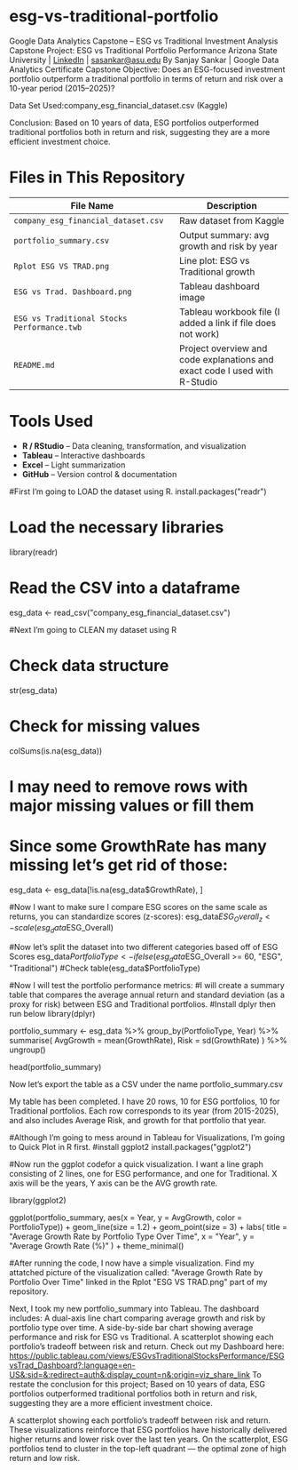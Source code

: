 # esg-vs-traditional-portfolio
Google Data Analytics Capstone – ESG vs Traditional Investment Analysis
Capstone Project: ESG vs Traditional Portfolio Performance
Arizona State University | [LinkedIn](https://www.linkedin.com/in/sanjay-sankar-7728ba289/) | sasankar@asu.edu
By Sanjay Sankar | Google Data Analytics Certificate Capstone
Objective:
Does an ESG-focused investment portfolio outperform a traditional portfolio in terms of return and risk over a 10-year period (2015–2025)?

Data Set Used:company_esg_financial_dataset.csv (Kaggle)

Conclusion: Based on 10 years of data, ESG portfolios outperformed traditional portfolios both in return and risk, suggesting they are a more efficient investment choice.

# Files in This Repository

| File Name                        | Description                                      |
|----------------------------------|--------------------------------------------------|
| `company_esg_financial_dataset.csv` | Raw dataset from Kaggle                         |
| `portfolio_summary.csv`           | Output summary: avg growth and risk by year     |
| `Rplot ESG VS TRAD.png`           | Line plot: ESG vs Traditional growth            |
| `ESG vs Trad. Dashboard.png`      | Tableau dashboard image                         |
| `ESG vs Traditional Stocks Performance.twb` | Tableau workbook file (I added a link if file does not work) |
| `README.md`                       | Project overview and code explanations and exact code I used with R-Studio |

# Tools Used
- **R / RStudio** – Data cleaning, transformation, and visualization
- **Tableau** – Interactive dashboards
- **Excel** – Light summarization
- **GitHub** – Version control & documentation


#First I’m going to LOAD the dataset using R. 
install.packages("readr")
# Load the necessary libraries
library(readr)
# Read the CSV into a dataframe
esg_data <- read_csv("company_esg_financial_dataset.csv")

#Next I’m going to CLEAN my dataset using R
# Check data structure
str(esg_data)

# Check for missing values
colSums(is.na(esg_data))

# I may need to remove rows with major missing values or fill them
# Since some GrowthRate has many missing let’s get rid of those:
esg_data <- esg_data[!is.na(esg_data$GrowthRate), ]

#Now I want to make sure I compare ESG scores on the same scale as returns, you can standardize scores (z-scores):
esg_data$ESG_Overall_z <- scale(esg_data$ESG_Overall)

#Now let’s split the dataset into two different categories based off of ESG Scores
esg_data$PortfolioType <- ifelse(esg_data$ESG_Overall >= 60, "ESG", "Traditional")
#Check
table(esg_data$PortfolioType)



#Now I will test the portfolio performance metrics:
#I will create a summary table that compares the average annual return and standard deviation (as a proxy for risk) between ESG and Traditional portfolios.
#Install dplyr then run below
library(dplyr)

portfolio_summary <- esg_data %>%
  group_by(PortfolioType, Year) %>%
  summarise(
    AvgGrowth = mean(GrowthRate),
    Risk = sd(GrowthRate)
  ) %>%
  ungroup()

head(portfolio_summary)

Now let’s export the table as a CSV under the name portfolio_summary.csv

My table has been completed. I have 20 rows, 10 for ESG portfolios, 10 for Traditional portfolios. Each row corresponds to its year (from 2015-2025), and also includes Average Risk, and growth for that portfolio that year. 

#Although I’m going to mess around in Tableau for Visualizations, I’m going to Quick Plot in R first. 
#install ggplot2
 install.packages("ggplot2")

#Now run the ggplot codefor a quick visualization. I want a line graph consisting of 2 lines, one for ESG performance, and one for Traditional. X axis will be the years, Y axis can be the AVG growth rate. 

library(ggplot2)

ggplot(portfolio_summary, aes(x = Year, y = AvgGrowth, color = PortfolioType)) +
geom_line(size = 1.2) +
geom_point(size = 3) +
labs(
       title = "Average Growth Rate by Portfolio Type Over Time",
       x = "Year",
       y = "Average Growth Rate (%)"
       ) +
 theme_minimal()


#After running the code, I now have a simple visualization. 
Find my attatched picture of the visualization called:
"Average Growth Rate by Portfolio Over Time" linked in the Rplot "ESG VS TRAD.png" part of my repository. 

Next, I took my new portfolio_summary into Tableau.
The dashboard includes:
A dual-axis line chart comparing average growth and risk by portfolio type over time.
A side-by-side bar chart showing average performance and risk for ESG vs Traditional.
A scatterplot showing each portfolio’s tradeoff between risk and return.
Check out my Dashboard here: https://public.tableau.com/views/ESGvsTraditionalStocksPerformance/ESGvsTrad_Dashboard?:language=en-US&:sid=&:redirect=auth&:display_count=n&:origin=viz_share_link
To restate the conclusion for this project; Based on 10 years of data, ESG portfolios outperformed traditional portfolios both in return and risk, suggesting they are a more efficient investment choice.


A scatterplot showing each portfolio’s tradeoff between risk and return.
These visualizations reinforce that ESG portfolios have historically delivered higher returns and lower risk over the last ten years. On the scatterplot, ESG portfolios tend to cluster in the top-left quadrant — the optimal zone of high return and low risk.


